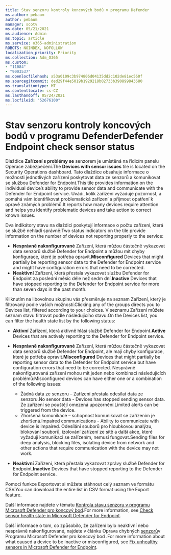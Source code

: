 ```yaml
---
title: Stav senzoru kontroly koncových bodů v programu Defender
ms.author: pebaum
author: pebaum
manager: scotv
ms.date: 05/21/2021
ms.audience: Admin
ms.topic: article
ms.service: o365-administration
ROBOTS: NOINDEX, NOFOLLOW
localization_priority: Priority
ms.collection: Adm_O365
ms.custom:
- "11084"
- "9003537"
ms.openlocfilehash: a53a0109c3b974806d04135dd2c102de81ec560f
ms.sourcegitcommit: ded29f44e5019b1929218b02733b390899843680
ms.translationtype: MT
ms.contentlocale: cs-CZ
ms.lasthandoff: 05/24/2021
ms.locfileid: "52676100"
---
```

# <a name="defender-endpoint-check-sensor-status"></a><span data-ttu-id="8d720-102">Stav senzoru kontroly koncových bodů v programu Defender</span><span class="sxs-lookup"><span data-stu-id="8d720-102">Defender Endpoint check sensor status</span></span>

<span data-ttu-id="8d720-103">Dlaždice **Zařízení s problémy se** senzorem je umístěná na řídicím panelu Operace zabezpečení.</span><span class="sxs-lookup"><span data-stu-id="8d720-103">The **Devices with sensor issues** tile is located on the Security Operations dashboard.</span></span> <span data-ttu-id="8d720-104">Tato dlaždice obsahuje informace o možnosti jednotlivých zařízení poskytovat data ze senzorů a komunikovat se službou Defender for Endpoint.</span><span class="sxs-lookup"><span data-stu-id="8d720-104">This tile provides information on the individual device’s ability to provide sensor data and communicate with the Defender for Endpoint service.</span></span> <span data-ttu-id="8d720-105">Uvádí, kolik zařízení vyžaduje pozornost, a pomáhá vám identifikovat problematická zařízení a přijmout opatření k opravě známých problémů.</span><span class="sxs-lookup"><span data-stu-id="8d720-105">It reports how many devices require attention and helps you identify problematic devices and take action to correct known issues.</span></span>

<span data-ttu-id="8d720-106">Dva indikátory stavu na dlaždici poskytují informace o počtu zařízení, která se službě nehladí správně:</span><span class="sxs-lookup"><span data-stu-id="8d720-106">Two status indicators on the tile provide information on the number of devices not reporting properly to the service:</span></span>

- <span data-ttu-id="8d720-107">**Nesprávně nakonfigurované** Zařízení, která můžou částečně vykazovat data senzorů službě Defender for Endpoint a můžou mít chyby konfigurace, které je potřeba opravit.</span><span class="sxs-lookup"><span data-stu-id="8d720-107">**Misconfigured** Devices that might partially be reporting sensor data to the Defender for Endpoint service and might have configuration errors that need to be corrected.</span></span>
- <span data-ttu-id="8d720-108">**Neaktivní** Zařízení, která přestala vykazovat službu Defender for Endpoint za poslední měsíc déle než sedm dní.</span><span class="sxs-lookup"><span data-stu-id="8d720-108">**Inactive** Devices that have stopped reporting to the Defender for Endpoint service for more than seven days in the past month.</span></span>

<span data-ttu-id="8d720-109">Kliknutím na libovolnou skupinu vás přesměruje na seznam Zařízení, který je filtrovaný podle vašich možností.</span><span class="sxs-lookup"><span data-stu-id="8d720-109">Clicking any of the groups directs you to Devices list, filtered according to your choices.</span></span> <span data-ttu-id="8d720-110">V seznamu Zařízení můžete seznam stavu filtrovat podle následujícího stavu:</span><span class="sxs-lookup"><span data-stu-id="8d720-110">On the Devices list, you can filter the health state list by the following status:</span></span>

- <span data-ttu-id="8d720-111">**Aktivní** Zařízení, která aktivně hlásí službě Defender for Endpoint.</span><span class="sxs-lookup"><span data-stu-id="8d720-111">**Active** Devices that are actively reporting to the Defender for Endpoint service.</span></span>
- <span data-ttu-id="8d720-112">**Nesprávně nakonfigurované** Zařízení, která můžou částečně vykazovat data senzorů službě Defender for Endpoint, ale mají chyby konfigurace, které je potřeba opravit.</span><span class="sxs-lookup"><span data-stu-id="8d720-112">**Misconfigured** Devices that might partially be reporting sensor data to the Defender for Endpoint service but have configuration errors that need to be corrected.</span></span> <span data-ttu-id="8d720-113">Nesprávně nakonfigurovaná zařízení mohou mít jeden nebo kombinaci následujících problémů:</span><span class="sxs-lookup"><span data-stu-id="8d720-113">Misconfigured devices can have either one or a combination of the following issues:</span></span>

    - <span data-ttu-id="8d720-114">Žádná data ze senzoru – Zařízení přestala odesílat data ze senzoru.</span><span class="sxs-lookup"><span data-stu-id="8d720-114">No sensor data - Devices has stopped sending sensor data.</span></span> <span data-ttu-id="8d720-115">Ze zařízení se pouštějí omezená upozornění.</span><span class="sxs-lookup"><span data-stu-id="8d720-115">Limited alerts can be triggered from the device.</span></span>
    - <span data-ttu-id="8d720-116">Zhoršená komunikace – schopnost komunikovat se zařízením je zhoršená.</span><span class="sxs-lookup"><span data-stu-id="8d720-116">Impaired communications - Ability to communicate with device is impaired.</span></span> <span data-ttu-id="8d720-117">Odesílání souborů pro hloubkovou analýzu, blokování souborů, izolování zařízení ze sítě a další akce, které vyžadují komunikaci se zařízením, nemusí fungovat.</span><span class="sxs-lookup"><span data-stu-id="8d720-117">Sending files for deep analysis, blocking files, isolating device from network and other actions that require communication with the device may not work.</span></span>
- <span data-ttu-id="8d720-118">**Neaktivní** Zařízení, která přestala vykazovat zprávy službě Defender for Endpoint.</span><span class="sxs-lookup"><span data-stu-id="8d720-118">**Inactive** Devices that have stopped reporting to the Defender for Endpoint service.</span></span>

<span data-ttu-id="8d720-119">Pomocí funkce Exportovat si můžete stáhnout celý seznam ve formátu CSV.</span><span class="sxs-lookup"><span data-stu-id="8d720-119">You can download the entire list in CSV format using the Export feature.</span></span>

<span data-ttu-id="8d720-120">Další informace najdete v tématu [Kontrola stavu senzoru v programu Microsoft Defender pro koncový bod](/microsoft-365/security/defender-endpoint/check-sensor-status).</span><span class="sxs-lookup"><span data-stu-id="8d720-120">For more information, see [Check sensor health state in Microsoft Defender for Endpoint](/microsoft-365/security/defender-endpoint/check-sensor-status).</span></span>

<span data-ttu-id="8d720-121">Další informace o tom, co způsobilo, že zařízení bylo neaktivní nebo nesprávně nakonfigurované, najdete v článku Oprava chybných [senzorů](/microsoft-365/security/defender-endpoint/fix-unhealthy-sensors)v Programu Microsoft Defender pro koncový bod .</span><span class="sxs-lookup"><span data-stu-id="8d720-121">For more information about what caused a device to be inactive or misconfigured, see [Fix unhealthy sensors in Microsoft Defender for Endpoint](/microsoft-365/security/defender-endpoint/fix-unhealthy-sensors).</span></span>
